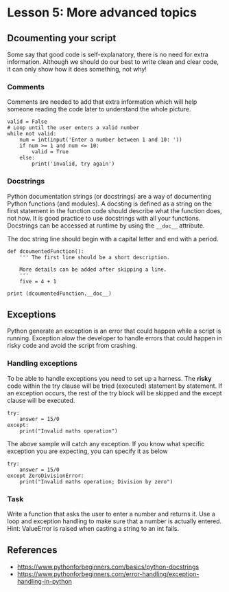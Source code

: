 # Lesson 5: More advanced topics

<!-- 
2.5.Modules and packages. 
2.5.1. Documentation. 
2.5.2. Comments.
2.5.3. Creating and using modules. 
2.5.4. Namespaces. 
2.5.5. Creating packages.

2.6.Exception handling 
2.6.1. Catching exceptions. 
2.6.2. Raising exceptions.

3.4.Documentation 
3.4.1. Using a documentation generator (such as pyDoc or Javadoc) to create technical documentation for easier maintenance.

3.5.Exception handling 
3.5.1. Raising exceptions. 
3.5.2. Raising exceptions and showing friendly error messages to the user.
-->

## Dcoumenting your script
Some say that good code is self-explanatory, there is no need for extra information. Although we should do our best to write clean and clear code, it can only show how it does something, not why! 

### Comments 
Comments are needed to add that extra information which will help someone reading the code later to understand the whole picture.
~~~
valid = False
# Loop until the user enters a valid number
while not valid:
    num = int(input('Enter a number between 1 and 10: '))
    if num >= 1 and num <= 10:
        valid = True
    else:
        print('invalid, try again')
~~~

### Docstrings
Python documentation strings (or docstrings) are a way of documenting Python functions (and modules). A docsting is defined as a string on the first statement in the function code should describe what the function does, not how. It is good practice to use docstrings with all your functions. Docstrings can be accessed at runtime by using the `__doc__` attribute.

The doc string line should begin with a capital letter and end with a period. 
~~~
def dcoumentedFunction():
    ''' The first line should be a short description.

    More details can be added after skipping a line.
    '''
    five = 4 + 1
  
print (dcoumentedFunction.__doc__)
~~~

## Exceptions
Python generate an exception is an error that could happen while a script is running. Exception alow the developer to handle errors that could happen in risky code and avoid the script from crashing.
### Handling exceptions
To be able to handle exceptions you need to set up a harness. The **risky** code within the try clause will be tried (executed) statement by statement. If an exception occurs, the rest of the try block will be skipped and the except clause will be executed.
~~~
try:
    answer = 15/0
except:
    print("Invalid maths operation")
~~~
The above sample will catch any exception. If you know what specific exception you are expecting, you can specify it as below
~~~
try:
    answer = 15/0
except ZeroDivisionError:
    print("Invalid maths operation; Division by zero")
~~~
### Task
Write a function that asks the user to enter a number and returns it. Use a loop and exception handling to make sure that a number is actually entered. Hint: ValueError is raised when casting a string to an int fails.

## References
* https://www.pythonforbeginners.com/basics/python-docstrings
* https://www.pythonforbeginners.com/error-handling/exception-handling-in-python
